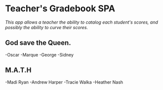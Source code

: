 # Teacher's Gradebook SPA

_This app allows a teacher the ability to catalog each student's scores, and possibly the ability to curve their scores._

## God save the Queen.

-Oscar
-Marque
-George
-Sidney

## M.A.T.H
-Madi Ryan
-Andrew Harper
-Tracie Walka
-Heather Nash
